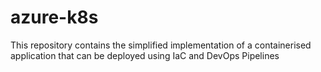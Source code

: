 # azure-k8s
This repository contains the simplified implementation of a containerised application that can be deployed using IaC and DevOps Pipelines
